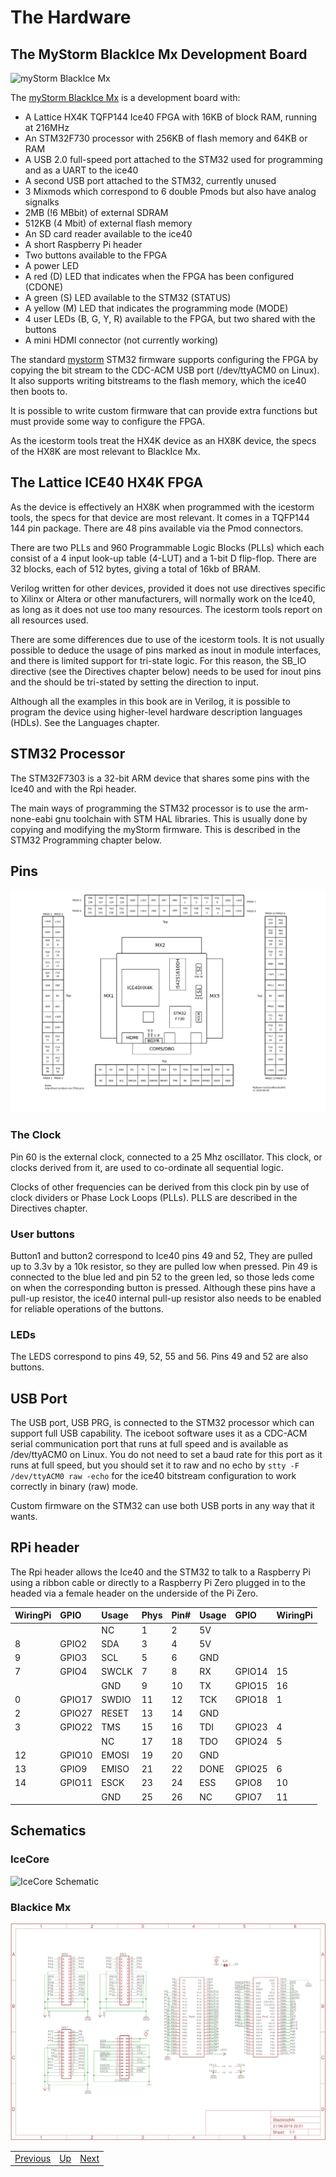 # The Hardware

##	The MyStorm BlackIce Mx Development Board

![myStorm BlackIce Mx][img1]

The [myStorm BlackIce Mx][] is a development board with:
*	A Lattice HX4K TQFP144 Ice40 FPGA with 16KB of block RAM, running at 216MHz
*	An STM32F730 processor with 256KB of flash memory and 64KB or RAM
*	A  USB 2.0 full-speed port attached to the STM32 used for programming and as a UART to the ice40
* A second USB port attached to the STM32, currently unused
*	3 Mixmods which correspond to 6 double Pmods but also have analog signalks
* 2MB (!6 MBbit) of external SDRAM
* 512KB (4 Mbit) of external flash memory 
*	An SD card reader available to the ice40
*	A short Raspberry Pi header
*	Two buttons available to the FPGA
*	A power LED
*	A red (D) LED that indicates when the FPGA has been configured (CDONE)
*	A green (S) LED available to the STM32 (STATUS)
* A yellow (M) LED that indicates the programming mode (MODE)
*	4 user LEDs (B, G, Y, R) available to the FPGA, but two shared with the buttons
* A mini HDMI connector (not currently working)

The standard [mystorm][] STM32 firmware supports configuring the FPGA by copying the bit stream to the CDC-ACM USB port (/dev/ttyACM0 on Linux). It also supports writing bitstreams to the flash memory, which the ice40 then boots to.

It is possible to write custom firmware that can provide extra functions but must provide some way to configure the FPGA.

As the icestorm tools treat the HX4K device as an HX8K device, the specs of the HX8K are most relevant to BlackIce Mx.

[img1]:					https://cdn.tindiemedia.com/images/resize/kRnwcslzIExDv1SM6Nmc1doFpqI=/p/fit-in/774x516/filters:fill(fff)/i/7474/products/2019-07-03T14%3A53%3A37.320Z-BlackIceMx.jpg
[myStorm BlackIce Mx]:	https://www.tindie.com/products/Folknology/blackice-mx/
[mystorm]:				https://github.com/folknology/IceCore/tree/USB-CDC-issue-3/firmware/myStorm

##	The Lattice ICE40 HX4K FPGA
As the device is effectively an HX8K when programmed with the icestorm tools, the specs for that device are most relevant. It comes in a TQFP144 144 pin package.  There are 48 pins available via the Pmod connectors.

There are two PLLs and 960 Programmable Logic Blocks (PLLs) which each consist of a 4 input look-up table (4-LUT) and a 1-bit D flip-flop. There are 32 blocks, each of 512 bytes, giving a total of 16kb of BRAM.

Verilog written for other devices, provided it does not use directives specific to Xilinx or Altera or other manufacturers, will normally work on the Ice40, as long as it does not use too many resources. The icestorm tools report on all resources used.

There are some differences due to use of the icestorm tools. It is not usually possible to deduce the usage of pins marked as inout in module interfaces, and there is limited support for tri-state logic. For this reason, the SB_IO directive (see the Directives chapter below) needs to be used for inout pins and the should be tri-stated by setting the direction to input.

Although all the examples in this book are in Verilog, it is possible to program the device using higher-level hardware description languages (HDLs). See the Languages chapter.

##	STM32 Processor
The STM32F7303 is a 32-bit ARM device that shares some pins with the Ice40 and with the Rpi header.

The main ways of programming the STM32 processor is to use the arm-none-eabi gnu toolchain with STM HAL libraries. This is usually done by copying and modifying the myStorm firmware.  This is described in the STM32 Programming chapter below.


##	Pins

![pinout][img2]

[img2]: ./pinout.png "pinout"

### The Clock

Pin 60 is the external clock, connected to a 25 Mhz oscillator.  This clock, or clocks derived from it, are used to co-ordinate all sequential logic.

Clocks of other frequencies can be derived from this clock pin by use of clock dividers or Phase Lock Loops (PLLs). PLLS are described in the Directives chapter.


### User buttons

Button1 and button2 correspond to Ice40 pins 49 and 52, They are pulled up to 3.3v by a 10k resistor, so they are pulled low when pressed. Pin 49 is connected to the blue led and pin 52 to the green led, so those leds come on when the corresponding button is pressed. Although these pins have a pull-up resistor, the ice40 internal pull-up resistor also needs to be enabled for reliable operations of the buttons.

### LEDs

The LEDS correspond to pins 49, 52, 55 and 56. Pins 49 and 52 are also buttons.

## USB Port 

The USB port, USB PRG, is connected to the STM32 processor which can support full USB capability. The iceboot software uses it as a CDC-ACM serial communication port that runs at full speed and is available as /dev/ttyACM0 on Linux. You do not need to set a baud rate for this port as it runs at full speed, but you should set it to raw and no echo by `stty -F /dev/ttyACM0 raw -echo` for the ice40 bitstream configuration to work correctly in binary (raw) mode.

Custom firmware on the STM32 can use both USB ports in any way that it wants.

## RPi header

The Rpi header allows the Ice40 and the STM32 to talk to a Raspberry Pi using a ribbon cable or directly to a Raspberry Pi Zero plugged in to the headed via a female header on the underside of the Pi Zero.

| WiringPi | GPIO   | Usage  | Phys | Pin# | Usage | GPIO   | WiringPi |
| -------- |:----   |:-----  |:---- |:---- |:----- |:----   |:-------- |
|          |        |  NC    |  1   |  2   |  5V   |        |          |
|    8     | GPIO2  |  SDA   |  3   |  4   |  5V   |        |          |
|    9     | GPIO3  |  SCL   |  5   |  6   |  GND  |        |          |
|    7     | GPIO4  | SWCLK  |  7   |  8   |  RX   | GPIO14 |    15    |
|          |        |  GND   |  9   |  10  |  TX   | GPIO15 |    16    |
|    0     | GPIO17 | SWDIO  |  11  |  12  |  TCK  | GPIO18 |    1     |
|    2     | GPIO27 | RESET  |  13  |  14  |  GND  |        |          |
|    3     | GPIO22 |  TMS   |  15  |  16  |  TDI  | GPIO23 |    4     |
|          |        |   NC   |  17  |  18  |  TDO  | GPIO24 |    5     |
|    12    | GPIO10 |  EMOSI |  19  |  20  |  GND  |        |          |
|    13    | GPIO9  |  EMISO |  21  |  22  | DONE  | GPIO25 |    6     |
|    14    | GPIO11 |  ESCK  |  23  |  24  |  ESS  | GPIO8  |    10    |
|          |        |  GND   |  25  |  26  |  NC   | GPIO7  |    11    |


## Schematics

### IceCore

![IceCore Schematic][img3]

### Blackice Mx

![BlackIce Mx Schematic][img4]

[img3]:				./IceCore-schematic.png "IceCore Schematic"
[img4]:				./BlackIceMx-schematic.png "BlackIce Mx Schematic"

|                        |                        |                        |
|------------------------|------------------------|------------------------|
|[Previous](../Introduction/Introduction.html)|[Up](..) |[Next](../Programming_the_Built-in_Hardware/Programming_the_Built-in_Hardware.html)|
